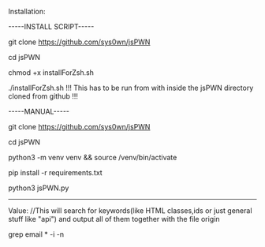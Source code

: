 Installation:

-----INSTALL SCRIPT-----

git clone https://github.com/sys0wn/jsPWN

cd jsPWN

chmod +x installForZsh.sh

./installForZsh.sh !!! This has to be run from with inside the jsPWN directory cloned from github !!!

-----MANUAL-----

git clone https://github.com/sys0wn/jsPWN

cd jsPWN

python3 -m venv venv && source /venv/bin/activate

pip install -r requirements.txt

python3 jsPWN.py

--------

Value: //This will search for keywords(like HTML classes,ids or just general stuff like "api") and output all of them together with the file origin

grep email * -i -n

